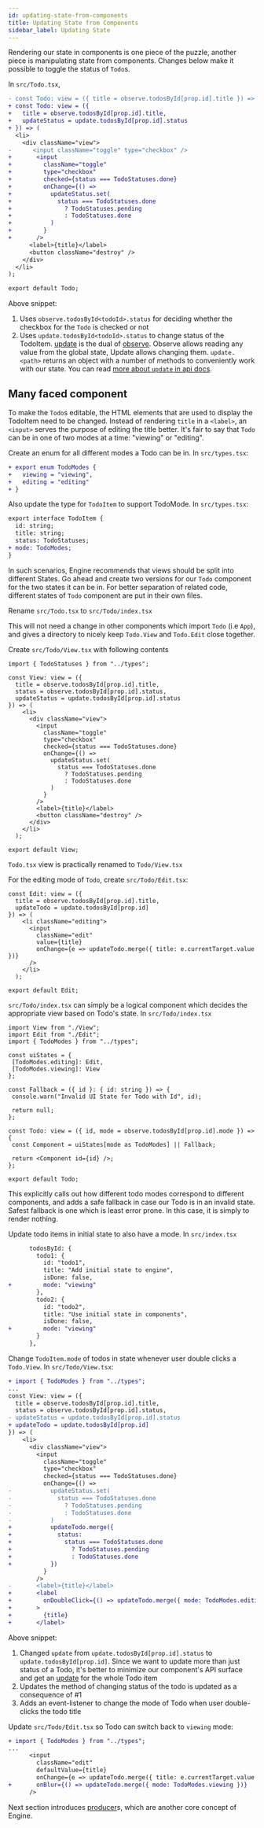 ```yaml
---
id: updating-state-from-components
title: Updating State from Components
sidebar_label: Updating State
---
```


Rendering our state in components is one piece of the puzzle, another piece is
manipulating state from components. Changes below make it possible to toggle the
status of `Todo`s.

In `src/Todo.tsx`,

```diff
- const Todo: view = ({ title = observe.todosById[prop.id].title }) => (
+ const Todo: view = ({
+   title = observe.todosById[prop.id].title,
+   updateStatus = update.todosById[prop.id].status
+ }) => (
  <li>
    <div className="view">
-      <input className="toggle" type="checkbox" />
+       <input
+         className="toggle"
+         type="checkbox"
+         checked={status === TodoStatuses.done}
+         onChange={() =>
+           updateStatus.set(
+             status === TodoStatuses.done
+               ? TodoStatuses.pending
+               : TodoStatuses.done
+           )
+         }
+       />
      <label>{title}</label>
      <button className="destroy" />
    </div>
  </li>
);

export default Todo;
```

Above snippet:
1. Uses `observe.todosById<todoId>.status` for deciding whether the checkbox for
   the `Todo` is checked or not
2. Uses `update.todosById<todoId>.status` to change status of the TodoItem.
   [update](/docs/api/update) is the dual of [observe](/docs/api/observe).
   Observe allows reading any value from the global state, Update allows
   changing them. `update.<path>` returns an object with a number of methods to
   conveniently work with our state. You can read [more about `update` in api
   docs](/docs/api/update).

## Many faced component

To make the `Todo`s editable, the HTML elements that are used to display the
TodoItem need to be changed. Instead of rendering `title` in a `<label>`, an
`<input>` serves the purpose of editing the title better. It's fair to say that
`Todo` can be in one of two modes at a time: "viewing" or "editing".

Create an enum for all different modes a Todo can be in. In `src/types.tsx`:

```diff
+ export enum TodoModes {
+   viewing = "viewing",
+   editing = "editing"
+ }
```

Also update the type for `TodoItem` to support TodoMode. In `src/types.tsx`:

```diff
export interface TodoItem {
  id: string;
  title: string;
  status: TodoStatuses;
+ mode: TodoModes;
}
```

In such scenarios, Engine recommends that views should be split into different
States. Go ahead and create two versions for our `Todo` component for the two
states it can be in. For better separation of related code, different states of
`Todo` component are put in their own files.

Rename `src/Todo.tsx` to `src/Todo/index.tsx`

This will not need a change in other components which import `Todo` (i.e `App`),
and gives a directory to nicely keep `Todo.View` and `Todo.Edit` close together.

Create `src/Todo/View.tsx` with following contents
```tsx
import { TodoStatuses } from "../types";

const View: view = ({
  title = observe.todosById[prop.id].title,
  status = observe.todosById[prop.id].status,
  updateStatus = update.todosById[prop.id].status
}) => (
    <li>
      <div className="view">
        <input
          className="toggle"
          type="checkbox"
          checked={status === TodoStatuses.done}
          onChange={() =>
            updateStatus.set(
              status === TodoStatuses.done
                ? TodoStatuses.pending
                : TodoStatuses.done
            )
          }
        />
        <label>{title}</label>
        <button className="destroy" />
      </div>
    </li>
  );

export default View;
```

`Todo.tsx` view is practically renamed to `Todo/View.tsx`

For the editing mode of `Todo`, create `src/Todo/Edit.tsx`:
```tsx
const Edit: view = ({
  title = observe.todosById[prop.id].title,
  updateTodo = update.todosById[prop.id]
}) => (
    <li className="editing">
      <input
        className="edit"
        value={title}
        onChange={e => updateTodo.merge({ title: e.currentTarget.value })}
      />
    </li>
  );

export default Edit;
```

`src/Todo/index.tsx` can simply be a logical component which decides the
appropriate view based on Todo's state. In `src/Todo/index.tsx`

 ```tsx
import View from "./View";
import Edit from "./Edit";
import { TodoModes } from "../types";

const uiStates = {
  [TodoModes.editing]: Edit,
  [TodoModes.viewing]: View
};

const Fallback = ({ id }: { id: string }) => {
  console.warn("Invalid UI State for Todo with Id", id);

  return null;
};

const Todo: view = ({ id, mode = observe.todosById[prop.id].mode }) => {
  const Component = uiStates[mode as TodoModes] || Fallback;

  return <Component id={id} />;
};

export default Todo;
```

This explicitly calls out how different todo modes correspond to different
components, and adds a safe fallback in case our Todo is in an invalid state.
Safest fallback is one which is least error prone. In this case, it is simply to
render nothing.

Update todo items in initial state to also have a mode. In `src/index.tsx`

```diff
      todosById: {
        todo1: {
          id: "todo1",
          title: "Add initial state to engine",
          isDone: false,
+         mode: "viewing"
        },
        todo2: {
          id: "todo2",
          title: "Use initial state in components",
          isDone: false,
+         mode: "viewing"
        }
      },
```

Change `TodoItem.mode` of todos in state whenever user double clicks a
`Todo.View`. In `src/Todo/View.tsx`:

```diff
+ import { TodoModes } from "../types";
...
const View: view = ({
  title = observe.todosById[prop.id].title,
  status = observe.todosById[prop.id].status,
- updateStatus = update.todosById[prop.id].status
+ updateTodo = update.todosById[prop.id]
}) => (
    <li>
      <div className="view">
        <input
          className="toggle"
          type="checkbox"
          checked={status === TodoStatuses.done}
          onChange={() =>
-           updateStatus.set(
-             status === TodoStatuses.done
-               ? TodoStatuses.pending
-               : TodoStatuses.done
-           )
+           updateTodo.merge({
+             status:
+               status === TodoStatuses.done
+                 ? TodoStatuses.pending
+                 : TodoStatuses.done
+           })
          }
        />
-       <label>{title}</label>
+       <label
+         onDoubleClick={() => updateTodo.merge({ mode: TodoModes.editing })}
+       >
+         {title}
+       </label>
```

Above snippet:
1. Changed `update` from `update.todosById[prop.id].status` to
   `update.todosById[prop.id]`. Since we want to update more than just status of
   a Todo, it's better to minimize our component's API surface and get an
   [update](/docs/api/update) for the whole Todo item
2. Updates the method of changing status of the todo is updated as a consequence of #1
3. Adds an event-listener to change the mode of Todo when user double-clicks
   the todo title

Update `src/Todo/Edit.tsx` so Todo can switch back to `viewing` mode:

```diff
+ import { TodoModes } from "../types";
...
      <input
        className="edit"
        defaultValue={title}
        onChange={e => updateTodo.merge({ title: e.currentTarget.value })}
+       onBlur={() => updateTodo.merge({ mode: TodoModes.viewing })}
      />
```

Next section introduces [producer](/docs/api/producer)s, which are another core
concept of Engine.
